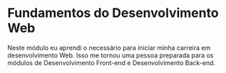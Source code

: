# Fundamentos do Desenvolvimento Web
Neste módulo eu aprendi o necessário para iniciar minha carreira em desenvolvimento Web. Isso me tornou uma pessoa preparada para os módulos de Desenvolvimento Front-end e Desenvolvimento Back-end.